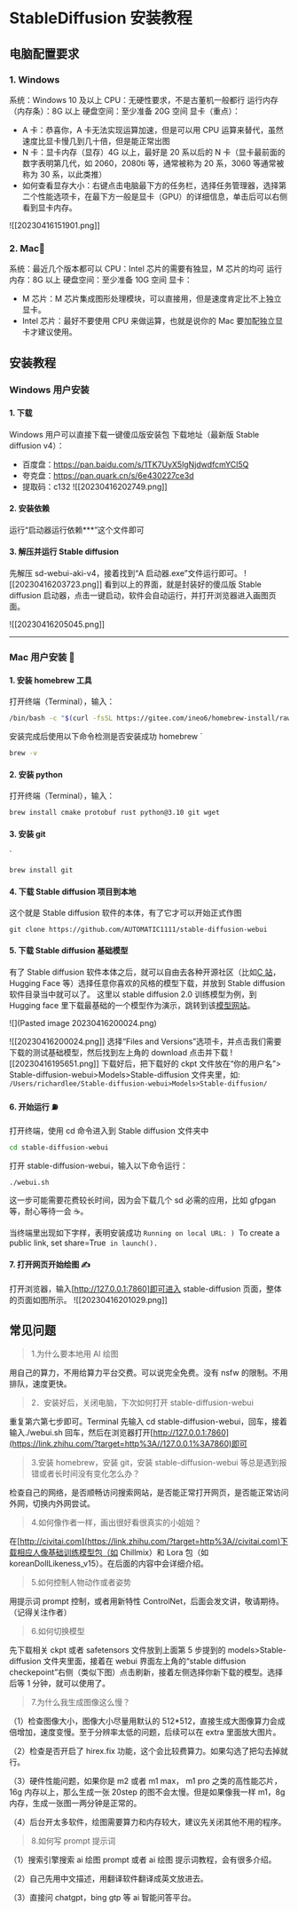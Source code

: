 # StableDiffusion 安装教程

## 电脑配置要求

### 1. Windows

系统：Windows 10 及以上
CPU：无硬性要求，不是古董机一般都行
运行内存（内存条）：8G 以上
硬盘空间：至少准备 20G 空间
显卡（重点）：

- A 卡：恭喜你，A 卡无法实现运算加速，但是可以用 CPU 运算来替代，虽然速度比显卡慢几到几十倍，但是能正常出图
- N 卡：显卡内存（显存）4G 以上，最好是 20 系以后的 N 卡（显卡最前面的数字表明第几代，如 2060，2080ti 等，通常被称为 20 系，3060 等通常被称为 30 系，以此类推）
- 如何查看显存大小：右键点击电脑最下方的任务栏，选择任务管理器，选择第二个性能选项卡，在最下方一般是显卡（GPU）的详细信息，单击后可以右侧看到显卡内存。

![[20230416151901.png]]

### 2. Mac🍎

系统：最近几个版本都可以
CPU：Intel 芯片的需要有独显，M 芯片的均可
运行内存：8G 以上
硬盘空间：至少准备 10G 空间
显卡：

- M 芯片：M 芯片集成图形处理模块，可以直接用，但是速度肯定比不上独立显卡。
- Intel 芯片：最好不要使用 CPU 来做运算，也就是说你的 Mac 要加配独立显卡才建议使用。

## 安装教程

### Windows 用户安装

#### 1. 下载

Windows 用户可以直接下载一键傻瓜版安装包
下载地址（最新版 Stable diffusion v4）：

- 百度盘：https://pan.baidu.com/s/1TK7UyX5lgNjdwdfcmYCI5Q
- 夸克盘：https://pan.quark.cn/s/6e430227ce3d
- 提取码：c132
  ![[20230416202749.png]]

#### 2. 安装依赖

运行“启动器运行依赖\*\*\*”这个文件即可

#### 3. 解压并运行 Stable diffusion

先解压 sd-webui-aki-v4，接着找到“A 启动器.exe”文件运行即可。
![[20230416203723.png]]
看到以上的界面，就是封装好的傻瓜版 Stable diffusion 启动器，点击一键启动，软件会自动运行，并打开浏览器进入画图页面。

![[20230416205045.png]]

---

### Mac 用户安装 🍎

#### 1. 安装 homebrew 工具

打开终端（Terminal），输入：

```bash
/bin/bash -c "$(curl -fsSL https://gitee.com/ineo6/homebrew-install/raw/master/install.sh)"
```

安装完成后使用以下命令检测是否安装成功 homebrew
`

```bash
brew -v
```

#### 2. 安装 python

打开终端（Terminal），输入：

```bash
brew install cmake protobuf rust python@3.10 git wget
```

#### 3. 安装 git

`

```bash
brew install git
```

#### 4. 下载 Stable diffusion 项目到本地

这个就是 Stable diffusion 软件的本体，有了它才可以开始正式作图

```git
git clone https://github.com/AUTOMATIC1111/stable-diffusion-webui
```

#### 5. 下载 Stable diffusion 基础模型

有了 Stable diffusion 软件本体之后，就可以自由去各种开源社区（比如[C 站](https://civitai.com/)，Hugging Face 等）选择任意你喜欢的风格的模型下载，并放到 Stable diffusion 软件目录当中就可以了。
这里以 stable diffusion 2.0 训练模型为例，到 Hugging face 里下载最基础的一个模型作为演示，跳转到该[模型网站](https://huggingface.co/stabilityai/stable-diffusion-2)。

![](Pasted image 20230416200024.png)

![[20230416200024.png]]
选择“Files and Versions”选项卡，并点击我们需要下载的测试基础模型，然后找到左上角的 download 点击并下载
![[20230416195651.png]]
下载好后，把下载好的 ckpt 文件放在“你的用户名”> Stable-diffusion-webui>Models>Stable-diffusion 文件夹里，如:
`/Users/richardlee/Stable-diffusion-webui>Models>Stable-diffusion/`

#### 6. 开始运行 ⛽️

打开终端，使用 cd 命令进入到 Stable diffusion 文件夹中

```bash
cd stable-diffusion-webui
```

打开 stable-diffusion-webui，输入以下命令运行：

```bash
./webui.sh
```

这一步可能需要花费较长时间，因为会下载几个 sd 必需的应用，比如 gfpgan 等，耐心等待一会 ☕️。

当终端里出现如下字样，表明安装成功
`Running on local URL: )
`To create a public link, set share=True` in launch().`

#### 7. 打开网页开始绘图 ✍️

打开浏览器，输入[http://127.0.0.1:7860]即可进入 stable-diffusion 页面，整体的页面如图所示。
![[20230416201029.png]]

## 常见问题

> 1.为什么要本地用 AI 绘图

用自己的算力，不用给算力平台交费。可以说完全免费。没有 nsfw 的限制。不用排队，速度更快。

> 2．安装好后，关闭电脑，下次如何打开 stable-diffusion-webui

重复第六第七步即可。Terminal 先输入 cd stable-diffusion-webui，回车，接着输入./webui.sh 回车，然后在浏览器打开[http://127.0.0.1:7860](https://link.zhihu.com/?target=http%3A//127.0.0.1%3A7860)即可

> 3.安装 homebrew，安装 git，安装 stable-diffusion-webui 等总是遇到报错或者长时间没有变化怎么办？

检查自己的网络，是否顺畅访问搜索网站，是否能正常打开网页，是否能正常访问外网，切换内外网尝试。

> 4.如何像作者一样，画出很好看很真实的小姐姐？

在[http://civitai.com](https://link.zhihu.com/?target=http%3A//civitai.com)下载相应人像基础训练模型包（如 Chillmix）和 Lora 包（如 koreanDollLikeness_v15）。在后面的内容中会详细介绍。

> 5.如何控制人物动作或者姿势

用提示词 prompt 控制，或者用新特性 ControlNet，后面会发文讲，敬请期待。（记得关注作者）

> 6.如何切换模型

先下载相关 ckpt 或者 safetensors 文件放到上面第 5 步提到的 models>Stable-diffusion 文件夹里面，接着在 webui 界面左上角的“stable diffusion checkepoint”右侧（类似下图）点击刷新，接着左侧选择你新下载的模型。选择后等 1 分钟，就可以使用了。

> 7.为什么我生成图像这么慢？

（1）检查图像大小，图像大小尽量用默认的 512\*512，直接生成大图像算力会成倍增加，速度变慢。至于分辨率太低的问题，后续可以在 extra 里面放大图片。

（2）检查是否开启了 hirex.fix 功能，这个会比较费算力。如果勾选了把勾去掉就行。

（3）硬件性能问题，如果你是 m2 或者 m1 max， m1 pro 之类的高性能芯片，16g 内存以上，那么生成一张 20step 的图不会太慢。但是如果像我一样 m1，8g 内存，生成一张图一两分钟是正常的。

（4）后台开太多软件，绘图需要算力和内存较大，建议先关闭其他不用的程序。

> 8.如何写 prompt 提示词

（1）搜索引擎搜索 ai 绘图 prompt 或者 ai 绘图 提示词教程，会有很多介绍。

（2）自己先用中文描述，用翻译软件翻译成英文放进去。

（3）直接问 chatgpt，bing gtp 等 ai 智能问答平台。

